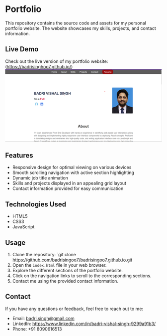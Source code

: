 # Portfolio 

This repository contains the source code and assets for my personal portfolio website. The website showcases my skills, projects, and contact information.

## Live Demo

Check out the live version of my portfolio website: (https://badrisinghoo7.github.io/)
![Demo](https://github.com/badrisinghoo7/badrisinghoo7.github.io/blob/main/images/portfolio.png)



## Features

- Responsive design for optimal viewing on various devices
- Smooth scrolling navigation with active section highlighting
- Dynamic job title animation
- Skills and projects displayed in an appealing grid layout
- Contact information provided for easy communication

## Technologies Used

- HTML5
- CSS3
- JavaScript

## Usage

1. Clone the repository: `git clone https://github.com/badrisingoo7/badrisingoo7.github.io.git
2. Open the `index.html` file in your web browser.
3. Explore the different sections of the portfolio website.
4. Click on the navigation links to scroll to the corresponding sections.
5. Contact me using the provided contact information.


## Contact

If you have any questions or feedback, feel free to reach out to me:

- Email: badri.singh@gmail.com
- LinkedIn: https://www.linkedin.com/in/badri-vishal-singh-9299a91b3/
- Phone: +91 8090616513
